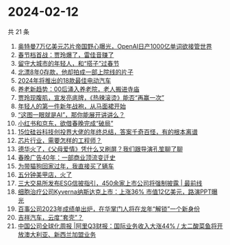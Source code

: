 # 2024-02-12

共 21 条

<!-- BEGIN 36KR -->
<!-- 最后更新时间 2024-02-12 01:05:16 +0800 -->
1. [奥特曼7万亿美元芯片帝国野心曝光，OpenAI日产1000亿单词欲接管世界](https://36kr.com/p/2642220176899206)
1. [春节档首战：贾玲爆了，雷佳音赚了](https://36kr.com/p/2643384185404548)
1. [留守大城市的年轻人，和“搭子”过春节](https://36kr.com/p/2642569084076294)
1. [北漂8年0存款，他却拍成一部上院线的片子](https://36kr.com/p/2638212224253064)
1. [2024年将推出的18款最佳电动汽车](https://36kr.com/p/2591660601506441)
1. [养老新趋势：00后涌入养老院，老人搬进寺庙](https://36kr.com/p/2641940813988104)
1. [贾玲现腹肌，宣发亮底牌，《热辣滚烫》能否“再赢一次”](https://36kr.com/p/2642824258419849)
1. [年轻人的第一件新年战袍，从马面裙开始](https://36kr.com/p/2641993906785798)
1. [“这图一眼就是AI”，那你能展开讲讲么？](https://36kr.com/p/2642654077255940)
1. [小红书和京东，欲借春晚完成“破局”](https://36kr.com/p/2642585299599619)
1. [15位硅谷科技创投界大佬的年终总结，答案千奇百怪，有的根本离谱](https://36kr.com/p/2642095888809095)
1. [芯片行业，需要怎样的工程师？](https://36kr.com/p/2643480606753030)
1. [德华火了，《父母爱情》凭什么又刷屏？我们跟导演孔笙聊了聊](https://36kr.com/p/2643791303179397)
1. [春晚广告40年：一部商业顶流变迁史](https://36kr.com/p/2642166952574086)
1. [为带猫狗回家过年，我直接买了辆车](https://36kr.com/p/2643364126982408)
1. [五分钟美甲店，火了](https://36kr.com/p/2643367516012804)
1. [三大交易所发布ESG信披指引，450余家上市公司将强制披露 | 最前线](https://36kr.com/p/2642187528764546)
1. [细胞治疗公司Kyverna纳斯达克上市：上涨36% 市值12亿美元，路演PPT曝光](https://36kr.com/p/2641361552505991)
1. [百事公司2023年成绩单出炉，在华掌门人将在龙年“解锁”一个新身份](https://36kr.com/p/2642251039768838)
1. [吉祥汽车，云度“套壳”？](https://36kr.com/p/2642525540764930)
1. [中国公司全球化周报 | ​阿里Q3财报：国际业务收入大涨44% / 太二酸菜鱼将开放澳大利亚、新西兰加盟业务](https://36kr.com/p/2642678164242689)
<!-- END 36KR -->